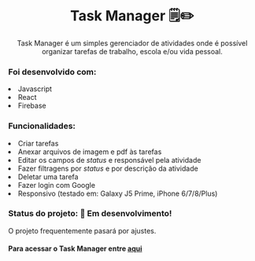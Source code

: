 <h1 align="center">Task Manager 🗒✏</h1>

<p align="center">Task Manager é um simples gerenciador de atividades onde é possível organizar tarefas de trabalho, escola e/ou vida pessoal.</p>
<h3>Foi desenvolvido com:</h3>
<li>Javascript</li>
<li>React</li>
<li>Firebase</li>

<h3>Funcionalidades:</h3>
<li>Criar tarefas</li>
<li>Anexar arquivos de imagem e pdf às tarefas</li>
<li>Editar os campos de <i>status</i> e responsável pela atividade</li>
<li>Fazer filtragens por <i>status</i> e por descrição da atividade</li>
<li>Deletar uma tarefa</li>
<li>Fazer login com Google</li>
<li>Responsivo (testado em: Galaxy J5 Prime, iPhone 6/7/8/Plus)</li>

<h3>Status do projeto: 🚧 Em desenvolvimento! </h3>
<p>O projeto frequentemente pasará por ajustes.</p>


<h4>Para acessar o Task Manager entre <a href='https://task-manager-4d9dd.web.app' target='_blank'/>aqui</h4>





